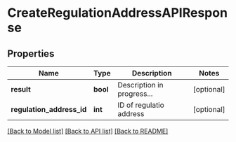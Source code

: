 # CreateRegulationAddressAPIResponse

## Properties
Name | Type | Description | Notes
------------ | ------------- | ------------- | -------------
**result** | **bool** | Description in progress... | [optional] 
**regulation_address_id** | **int** | ID of regulatio address | [optional] 

[[Back to Model list]](../README.md#documentation-for-models) [[Back to API list]](../README.md#documentation-for-api-endpoints) [[Back to README]](../README.md)


